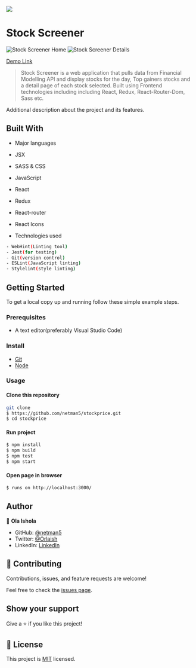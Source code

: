 ![](https://img.shields.io/badge/StockScreener-hotpink)

# Stock Screener

![Stock Screener Home](./public/images/home.png)
![Stock Screener Details](./public/images/details.png)

[Demo Link](https://stock-screenerapp.netlify.app/)

> Stock Screener is a web application that pulls data from Financial Modelling API and display stocks for the day, Top gainers stocks and a detail page of each stock selected. Built using Frontend technologies including including React, Redux, React-Router-Dom, Sass etc.

Additional description about the project and its features.

## Built With

- Major languages
- JSX
- SASS & CSS
- JavaScript
- React
- Redux
- React-router
- React Icons

- Technologies used

```bash
- WebHint(Linting tool)
- Jest(for testing)
- Git(version control)
- ESLint(JavaScript linting)
- Stylelint(style linting)
```

## Getting Started

To get a local copy up and running follow these simple example steps.

### Prerequisites

- A text editor(preferably Visual Studio Code)

### Install

- [Git](https://git-scm.com/downloads)
- [Node](https://nodejs.org/en/download/)

### Usage

#### Clone this repository

```bash
git clone
$ https://github.com/netman5/stockprice.git
$ cd stockprice
```

#### Run project

```bash
$ npm install
$ npm build
$ npm test
$ npm start
```

#### Open page in browser

```bash
$ runs on http://localhost:3000/
```

## Author

👤 **Ola Ishola**

- GitHub: [@netman5](https://github.com/netman5)
- Twitter: [@Orlaish](https://twitter.com/Orlaish)
- LinkedIn: [LinkedIn](https://www.linkedin.com/in/ola-ishola/)

## 🤝 Contributing

Contributions, issues, and feature requests are welcome!

Feel free to check the [issues page](https://github.com/netman5/stockprice/issues).

## Show your support

Give a ⭐️ if you like this project!

## 📝 License

This project is [MIT](https://opensource.org/licenses/MIT) licensed.
